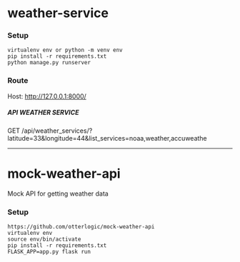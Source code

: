 # weather-service

### Setup
```
virtualenv env or python -m venv env
pip install -r requirements.txt
python manage.py runserver
```

### Route
Host: http://127.0.0.1:8000/
##### API WEATHER SERVICE
GET /api/weather_services/?latitude=33&longitude=44&list_services=noaa,weather,accuweathe

___________________________________________________________

# mock-weather-api
Mock API for getting weather data

### Setup
```
https://github.com/otterlogic/mock-weather-api
virtualenv env
source env/bin/activate
pip install -r requirements.txt
FLASK_APP=app.py flask run
```